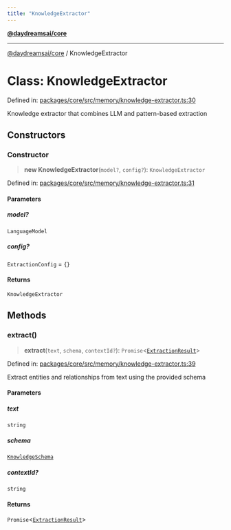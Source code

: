 ```yaml
---
title: "KnowledgeExtractor"
---
```


[**@daydreamsai/core**](./api-reference.md)

***

[@daydreamsai/core](./api-reference.md) / KnowledgeExtractor

# Class: KnowledgeExtractor

Defined in: [packages/core/src/memory/knowledge-extractor.ts:30](https://github.com/dojoengine/daydreams/blob/95678f46ea3908883ec80d853a28c9f23ca4f5c2/packages/core/src/memory/knowledge-extractor.ts#L30)

Knowledge extractor that combines LLM and pattern-based extraction

## Constructors

### Constructor

> **new KnowledgeExtractor**(`model?`, `config?`): `KnowledgeExtractor`

Defined in: [packages/core/src/memory/knowledge-extractor.ts:31](https://github.com/dojoengine/daydreams/blob/95678f46ea3908883ec80d853a28c9f23ca4f5c2/packages/core/src/memory/knowledge-extractor.ts#L31)

#### Parameters

##### model?

`LanguageModel`

##### config?

`ExtractionConfig` = `{}`

#### Returns

`KnowledgeExtractor`

## Methods

### extract()

> **extract**(`text`, `schema`, `contextId?`): `Promise`\<[`ExtractionResult`](./ExtractionResult.md)\>

Defined in: [packages/core/src/memory/knowledge-extractor.ts:39](https://github.com/dojoengine/daydreams/blob/95678f46ea3908883ec80d853a28c9f23ca4f5c2/packages/core/src/memory/knowledge-extractor.ts#L39)

Extract entities and relationships from text using the provided schema

#### Parameters

##### text

`string`

##### schema

[`KnowledgeSchema`](./KnowledgeSchema.md)

##### contextId?

`string`

#### Returns

`Promise`\<[`ExtractionResult`](./ExtractionResult.md)\>
